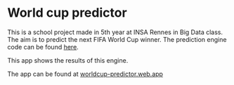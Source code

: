 # World cup predictor
This is a school project made in 5th year at INSA Rennes in Big Data class. The aim is to predict the next FIFA World Cup winner.
The prediction engine code can be found [here](https://github.com/JordhanMadec/world-cup-predictor).

This app shows the results of this engine.

The app can be found at [worldcup-predictor.web.app](https://worldcup-predictor.web.app)
